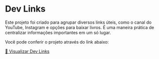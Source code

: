 # Dev Links

Este projeto foi criado para agrupar diversos links úteis, como o canal do YouTube, Instagram e opções para baixar livros. É uma maneira prática de centralizar informações importantes em um só lugar.

Você pode conferir o projeto através do link abaixo:

[🔗 Visualizar Dev Links](https://silvakwan1.github.io/projeto-devlinks-/)
